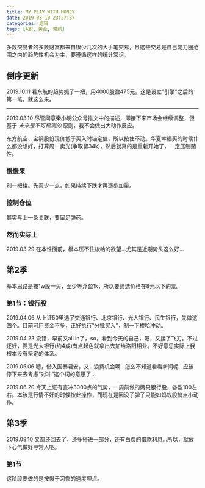 ```yaml
---
title: MY PLAY WITH MONEY
date: 2019-03-10 23:27:37
categories: 逻辑
tags: [A股, 黄金, 常顾]
---
```


多数交易者的多数财富都来自很少几次的大手笔交易，且这些交易是自己能力圈范围之内的趋势性机会为主，要遵循这样的统计常识。

<!--more-->

## 倒序更新
2019.10.11 看东航的趋势抓了一把，用4000股盈475元。这是设立"引擎"之后的第一笔，就这么来。

---

2019.03.10 尽管同意秦小明公众号推文中的描述，即接下来市场会继续调整，但基于 *未来是不可预测的* 原则，我不会做出大动作反应。

东方航空、宝钢股份现价低于买入时锚定值，所以按住不动。华夏幸福买的时候什么都没想好，打算周一卖光(争取留34k)，然后就真的是重新开始了，一定压制赌性。

### 慢慢来
别一把梭。先买少一点，如果持续下跌才再逐步加量。

### 控制仓位
其实与上一条关联，要留足弹药。

### 然而实际上
2019.03.29 在本性面前，根本压不住梭哈的欲望...尤其是近期势头这么好...

## 第2季
基本思路是按1w股一买，至少等浮盈1k，所以要筛选价格在8元以下的票。

### 第1节：银行股
2019.04.06 从上证50里选了交通银行、北京银行、光大银行、民生银行，先做这四个。目前可用资金不多，正好执行"分批买入"，制一下梭哈冲动。

2019.04.23 没错，早前又all in了，so，看到今天的自己，嗯，又接了飞刀。不过还好，要是光大银行(约4成)有点起色就拿出去加给洛阳钼业。不好意思实际上我根本没有坚定的体系。

2019.05.06 嗯，借入国泰君安，又...浪费机会啊...怎么不知道看看新闻呢...应该停下来去考虑“对冲”这个词的意思了...

2019.06.20 今天上证有直冲3000点的气势，一周前做的两只银行股，各盈100左右。本该是行情不好的时候按此操作，而现在是因没子弹了只能如蚂蚁般搞点小动作。

## 第3季
2019.08.10 又都还回去了，还多搭进一部分，还有白费的借款利息...所以，就放下心气做好寻常人吧。

### 第1节
这阶段要做的是按慢于习惯的速度埋点。
